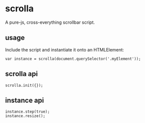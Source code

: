 # scrolla
A pure-js, cross-everything scrollbar script.

## usage

Include the script and instantiate it onto an HTMLElement:

    var instance = scrolla(document.querySelector('.myElement'));

## scrolla api

    scrolla.init({});

## instance api

    instance.step(true);
    instance.resize();